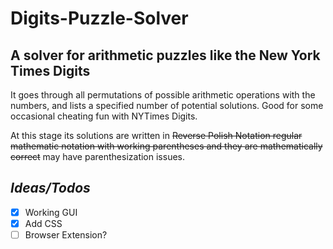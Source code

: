 # Digits-Puzzle-Solver
## A solver for arithmetic puzzles like the New York Times Digits

It goes through all permutations of possible arithmetic operations with the numbers, and lists a specified number of potential solutions. Good for some occasional cheating fun with NYTimes Digits.

At this stage its solutions are written in ~~Reverse Polish Notation regular mathematic notation with working parentheses and they are mathematically correct~~ may have parenthesization issues. 


## *Ideas/Todos*
- [x] Working GUI
- [x] Add CSS
- [ ] Browser Extension?